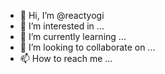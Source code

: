 - 👋 Hi, I’m @reactyogi
- 👀 I’m interested in ...
- 🌱 I’m currently learning ...
- 💞️ I’m looking to collaborate on ...
- 📫 How to reach me ...

<!---
reactyogi/reactyogi is a ✨ special ✨ repository because its `README.md` (this file) appears on your GitHub profile.
You can click the Preview link to take a look at your changes.
--->
